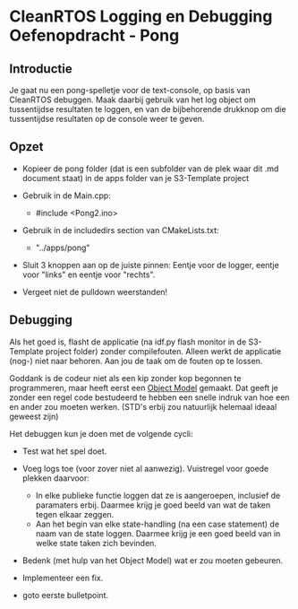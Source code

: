 # CleanRTOS Logging en Debugging Oefenopdracht - Pong

## Introductie

Je gaat nu een pong-spelletje voor de text-console, op basis van CleanRTOS debuggen.
Maak daarbij gebruik van het log object om tussentijdse resultaten te loggen, en van de bijbehorende drukknop om die tussentijdse resultaten op de console weer te geven.

## Opzet

- Kopieer de pong folder (dat is een subfolder van de plek waar dit .md document staat) in de apps folder van je S3-Template project

- Gebruik in de Main.cpp:
  
  - #include <Pong2.ino>

- Gebruik in de includedirs section van CMakeLists.txt:
  
  - "../apps/pong"

- Sluit 3 knoppen aan op de juiste pinnen: Eentje voor de logger, eentje voor "links" en eentje voor "rechts".

- Vergeet niet de pulldown weerstanden!

## Debugging

Als het goed is, flasht de applicatie (na idf.py flash monitor in de S3-Template project folder) zonder compilefouten. Alleen werkt de applicatie (nog-) niet naar behoren. Aan jou de taak om de fouten op te lossen.

Goddank is de codeur niet als een kip zonder kop begonnen te programmeren, maar heeft eerst een [Object Model](./pong/pong.svg) gemaakt. Dat geeft je zonder een regel code bestudeerd te hebben een snelle indruk van hoe een en ander zou moeten werken. (STD's erbij zou natuurlijk helemaal ideaal geweest zijn)

Het debuggen kun je doen met de volgende cycli:

- Test wat het spel doet.

- Voeg logs toe (voor zover niet al aanwezig). Vuistregel voor goede plekken daarvoor:
  
  - In elke publieke functie loggen dat ze is aangeroepen, inclusief de paramaters erbij.
    Daarmee krijg je goed beeld van wat de taken tegen elkaar zeggen.
  - Aan het begin van elke state-handling (na een case statement) de naam van de state loggen.
    Daarmee krijg je een goed beeld van in welke state taken zich bevinden.

- Bedenk (met hulp van het Object Model) wat er zou moeten gebeuren.

- Implementeer een fix.

- goto eerste bulletpoint.